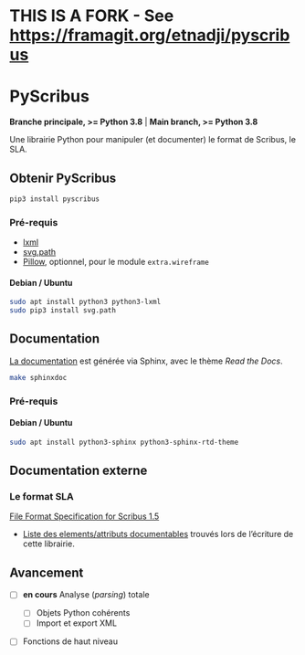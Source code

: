 # THIS IS A FORK - See https://framagit.org/etnadji/pyscribus

# PyScribus

**Branche principale, >= Python 3.8** | 
**Main branch, >= Python 3.8**

Une librairie Python pour manipuler (et documenter) 
le format de Scribus, le SLA.

## Obtenir PyScribus

```bash
pip3 install pyscribus
```

### Pré-requis

- [lxml](https://lxml.de/)
- [svg.path](https://pypi.org/project/svg.path/)
- [Pillow](https://python-pillow.org/), optionnel, pour le module ``extra.wireframe``

#### Debian / Ubuntu

```bash
sudo apt install python3 python3-lxml
sudo pip3 install svg.path
```

## Documentation

[La documentation](https://etnadji.fr/pyscribus) est générée 
via Sphinx, avec le thème *Read the Docs*.

```bash
make sphinxdoc
```

### Pré-requis

#### Debian / Ubuntu

```bash
sudo apt install python3-sphinx python3-sphinx-rtd-theme
```

## Documentation externe

### Le format SLA

[File Format Specification for Scribus 1.5](https://wiki.scribus.net/canvas/File_Format_Specification_for_Scribus_1.5)

- [Liste des elements/attributs documentables](source/articles/en/spec.rst) trouvés lors de l’écriture de cette librairie.

## Avancement

- [ ] **en cours** Analyse (*parsing*) totale
  - [ ] Objets Python cohérents
  - [ ] Import et export XML
- [ ] Fonctions de haut niveau

